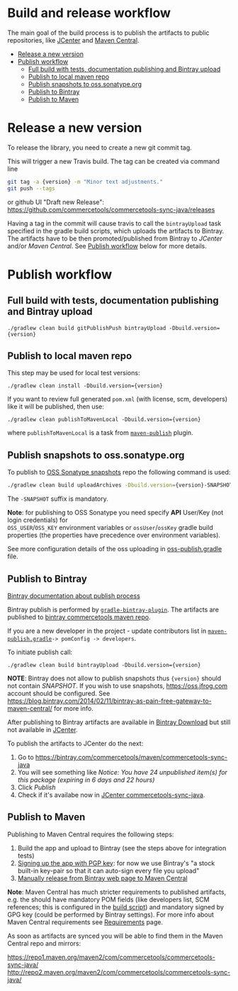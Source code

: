 Build and release workflow
===========================

The main goal of the build process is to publish the artifacts to public repositories, 
like [JCenter](https://jcenter.bintray.com/) and [Maven Central](https://search.maven.org/).

<!-- START doctoc generated TOC please keep comment here to allow auto update -->
<!-- DON'T EDIT THIS SECTION, INSTEAD RE-RUN doctoc TO UPDATE -->


- [Release a new version](#release-a-new-version)
- [Publish workflow](#publish-workflow)
  - [Full build with tests, documentation publishing and Bintray upload](#full-build-with-tests-documentation-publishing-and-bintray-upload)
  - [Publish to local maven repo](#publish-to-local-maven-repo)
  - [Publish snapshots to oss.sonatype.org](#publish-snapshots-to-osssonatypeorg)
  - [Publish to Bintray](#publish-to-bintray)
  - [Publish to Maven](#publish-to-maven)

<!-- END doctoc generated TOC please keep comment here to allow auto update -->

# Release a new version

To release the library, you need to create a new git commit tag.

This will trigger a new Travis build. The tag can be created via command line

```bash
git tag -a {version} -m "Minor text adjustments."
git push --tags
```

or github UI "Draft new Release":
https://github.com/commercetools/commercetools-sync-java/releases

Having a tag in the commit will cause travis to call the `bintrayUpload` task specified in the gradle build scripts, which uploads
the artifacts to Bintray. The artifacts have to be then promoted/published from Bintray to _JCenter_ and/or 
_Maven Central_. See [Publish workflow](#publish-workflow) below for more details.

# Publish workflow

## Full build with tests, documentation publishing and Bintray upload

```
./gradlew clean build gitPublishPush bintrayUpload -Dbuild.version={version}
```

## Publish to local maven repo
 
This step may be used for local test versions:
```
./gradlew clean install -Dbuild.version={version}
```

If you want to review full generated `pom.xml` (with license, scm, developers) like it will be published, then use:
```
./gradlew clean publishToMavenLocal -Dbuild.version={version}
```

where `publishToMavenLocal` is a task from 
[`maven-publish`](https://docs.gradle.org/3.3/userguide/publishing_maven.html#publishing_maven:install)
plugin.

## Publish snapshots to oss.sonatype.org

To publish to [OSS Sonatype snapshots](https://oss.sonatype.org/content/repositories/snapshots/com/commercetools/)
repo the following command is used:

```bash
./gradlew clean build uploadArchives -Dbuild.version={version}-SNAPSHOT
```

The `-SNAPSHOT` suffix is mandatory. 

**Note**: for publishing to OSS Sonatype you need specify **API** User/Key (not login credentials) for  
`OSS_USER`/`OSS_KEY` environment variables or `ossUser`/`ossKey` gradle build properties 
(the properties have precedence over environment variables). 

See more configuration details of the oss uploading in [oss-publish.gradle](./gradle-scripts/oss-publish.gradle) file.


## Publish to Bintray

[Bintray documentation about publish process](https://blog.bintray.com/2014/02/11/bintray-as-pain-free-gateway-to-maven-central/)

Bintray publish is performed by [`gradle-bintray-plugin`](https://github.com/bintray/gradle-bintray-plugin). 
The artifacts are published to [bintray commercetools maven repo](https://bintray.com/commercetools/maven/commercetools-sync-java).

If you are a new developer in the project - update contributors list in 
[`maven-publish.gradle`](/maven-publish.gradle)`-> pomConfig -> developers`.

To initiate publish call:
```
./gradlew clean build bintrayUpload -Dbuild.version={version}
```

**NOTE**: Bintray does not allow to publish snapshots thus `{version}` should not contain _SNAPSHOT_.
If you wish to use snapshots, https://oss.jfrog.com account should be configured.
See https://blog.bintray.com/2014/02/11/bintray-as-pain-free-gateway-to-maven-central/ for more info.

After publishing to Bintray artifacts are available in [Bintray Download](http://dl.bintray.com/commercetools/maven/com/commercetools/commercetools-sync-java/)
but still not available in [JCenter](https://jcenter.bintray.com/com/commercetools/commercetools-sync-java/). 

To publish the artifacts to JCenter do the next:
  1. Go to https://bintray.com/commercetools/maven/commercetools-sync-java
  1. You will see something like _Notice: You have 24 unpublished item(s) for this package (expiring in 6 days and 22 hours)_
  1. Click _Publish_
  1. Check if it's availabe now in [JCenter commercetools-sync-java](https://jcenter.bintray.com/com/commercetools/commercetools-sync-java/).

## Publish to Maven

Publishing to Maven Central requires the following steps:

 1. Build the app and upload to Bintray (see the steps above for integration tests)
 1. [Signing up the app with PGP key](https://blog.bintray.com/2013/08/06/fight-crime-with-gpg/): for now we use Bintray's 
    "a stock built-in key-pair so that it can auto-sign every file you upload"
 1. [Manually release from Bintray web page to Maven Central](https://blog.bintray.com/2015/09/17/publishing-your-maven-project-to-bintray/)
 
**Note**: Maven Central has much stricter requirements to published artifacts, e.g. the should have mandatory POM fields 
(like developers list, SCM references; this is configured in the [build script](/maven-publish.gradle)) 
and mandatory signed by GPG key (could be performed by Bintray settings). For more info about Maven Central 
requirements see [Requirements](http://central.sonatype.org/pages/requirements.html) page.

As soon as artifacts are synced you will be able to find them in the Maven Central repo and mirrors:

https://repo1.maven.org/maven2/com/commercetools/commercetools-sync-java/
http://repo2.maven.org/maven2/com/commercetools/commercetools-sync-java/